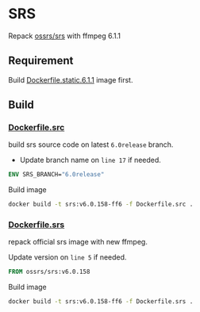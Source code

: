 # SRS

Repack [ossrs/srs](https://github.com/ossrs/srs) with ffmpeg 6.1.1

## Requirement

Build [Dockerfile.static.6.1.1](../ffmpeg) image first.

## Build

### **[Dockerfile.src](Dockerfile.src)**

build srs source code on latest `6.0release` branch.

* Update branch name on `line 17` if needed.
```dockerfile
ENV SRS_BRANCH="6.0release"
```

Build image
```bash
docker build -t srs:v6.0.158-ff6 -f Dockerfile.src .
```

### **[Dockerfile.srs](Dockerfile.src)**

repack official srs image with new ffmpeg.

Update version on `line 5` if needed.
```dockerfile
FROM ossrs/srs:v6.0.158
```

Build image
```bash
docker build -t srs:v6.0.158-ff6 -f Dockerfile.srs .
```
